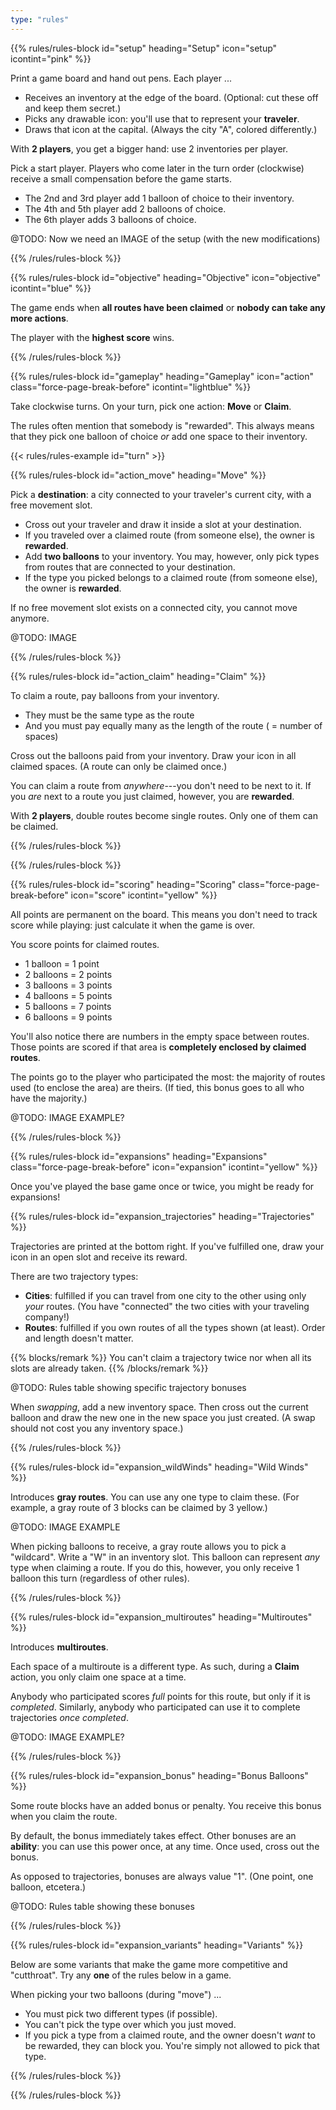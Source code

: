 ```yaml
---
type: "rules"
---
```


{{% rules/rules-block id="setup" heading="Setup" icon="setup" icontint="pink" %}}

Print a game board and hand out pens. Each player ...

* Receives an inventory at the edge of the board. (Optional: cut these off and keep them secret.)
* Picks any drawable icon: you'll use that to represent your **traveler**.
* Draws that icon at the capital. (Always the city "A", colored differently.)

With **2 players**, you get a bigger hand: use 2 inventories per player.

Pick a start player. Players who come later in the turn order (clockwise) receive a small compensation before the game starts.

* The 2nd and 3rd player add 1 balloon of choice to their inventory. 
* The 4th and 5th player add 2 balloons of choice.
* The 6th player adds 3 balloons of choice.

@TODO: Now we need an IMAGE of the setup (with the new modifications)

{{% /rules/rules-block %}}

{{% rules/rules-block id="objective" heading="Objective" icon="objective" icontint="blue" %}}

The game ends when **all routes have been claimed** or **nobody can take any more actions**. 

The player with the **highest score** wins.

{{% /rules/rules-block %}}

{{% rules/rules-block id="gameplay" heading="Gameplay" icon="action" class="force-page-break-before" icontint="lightblue" %}}

Take clockwise turns. On your turn, pick one action: **Move** or **Claim**.

The rules often mention that somebody is "rewarded". This always means that they pick one balloon of choice _or_ add one space to their inventory.

{{< rules/rules-example id="turn" >}}

{{% rules/rules-block id="action_move" heading="Move" %}}

Pick a **destination**: a city connected to your traveler's current city, with a free movement slot. 

* Cross out your traveler and draw it inside a slot at your destination.
* If you traveled over a claimed route (from someone else), the owner is **rewarded**. 
* Add **two balloons** to your inventory. You may, however, only pick types from routes that are connected to your destination.
* If the type you picked belongs to a claimed route (from someone else), the owner is **rewarded**.

If no free movement slot exists on a connected city, you cannot move anymore.

@TODO: IMAGE

{{% /rules/rules-block %}}

{{% rules/rules-block id="action_claim" heading="Claim" %}}

To claim a route, pay balloons from your inventory.

* They must be the same type as the route
* And you must pay equally many as the length of the route ( = number of spaces)

Cross out the balloons paid from your inventory. Draw your icon in all claimed spaces. (A route can only be claimed once.)

You can claim a route from _anywhere_---you don't need to be next to it. If you _are_ next to a route you just claimed, however, you are **rewarded**.

With **2 players**, double routes become single routes. Only one of them can be claimed.

{{% /rules/rules-block %}}

{{% /rules/rules-block %}}

{{% rules/rules-block id="scoring" heading="Scoring" class="force-page-break-before" icon="score" icontint="yellow" %}}

All points are permanent on the board. This means you don't need to track score while playing: just calculate it when the game is over.

You score points for claimed routes.

* 1 balloon = 1 point
* 2 balloons = 2 points
* 3 balloons = 3 points
* 4 balloons = 5 points
* 5 balloons = 7 points
* 6 balloons = 9 points

You'll also notice there are numbers in the empty space between routes. Those points are scored if that area is **completely enclosed by claimed routes**.

The points go to the player who participated the most: the majority of routes used (to enclose the area) are theirs. (If tied, this bonus goes to all who have the majority.)

@TODO: IMAGE EXAMPLE?

{{% /rules/rules-block %}}

{{% rules/rules-block id="expansions" heading="Expansions" class="force-page-break-before" icon="expansion" icontint="yellow" %}}

Once you've played the base game once or twice, you might be ready for expansions!

{{% rules/rules-block id="expansion_trajectories" heading="Trajectories" %}}

Trajectories are printed at the bottom right. If you've fulfilled one, draw your icon in an open slot and receive its reward. 

There are two trajectory types:

* **Cities**: fulfilled if you can travel from one city to the other using only _your_ routes. (You have "connected" the two cities with your traveling company!)
* **Routes**: fulfilled if you own routes of all the types shown (at least). Order and length doesn't matter.

{{% blocks/remark %}}
You can't claim a trajectory twice nor when all its slots are already taken.
{{% /blocks/remark %}}

@TODO: Rules table showing specific trajectory bonuses

When _swapping_, add a new inventory space. Then cross out the current balloon and draw the new one in the new space you just created. (A swap should not cost you any inventory space.)

{{% /rules/rules-block %}}

{{% rules/rules-block id="expansion_wildWinds" heading="Wild Winds" %}}

Introduces **gray routes**. You can use any one type to claim these. (For example, a gray route of 3 blocks can be claimed by 3 yellow.)

@TODO: IMAGE EXAMPLE

When picking balloons to receive, a gray route allows you to pick a "wildcard". Write a "W" in an inventory slot. This balloon can represent _any_ type when claiming a route. If you do this, however, you only receive 1 balloon this turn (regardless of other rules).

{{% /rules/rules-block %}}

{{% rules/rules-block id="expansion_multiroutes" heading="Multiroutes" %}}

Introduces **multiroutes**.

Each space of a multiroute is a different type. As such, during a **Claim** action, you only claim one space at a time. 

Anybody who participated scores _full_ points for this route, but only if it is _completed_. Similarly, anybody who participated can use it to complete trajectories _once completed_.

@TODO: IMAGE EXAMPLE?

{{% /rules/rules-block %}}

{{% rules/rules-block id="expansion_bonus" heading="Bonus Balloons" %}}

Some route blocks have an added bonus or penalty. You receive this bonus when you claim the route.

By default, the bonus immediately takes effect. Other bonuses are an **ability**: you can use this power once, at any time. Once used, cross out the bonus.

As opposed to trajectories, bonuses are always value "1". (One point, one balloon, etcetera.) 

@TODO: Rules table showing these bonuses

{{% /rules/rules-block %}}

{{% rules/rules-block id="expansion_variants" heading="Variants" %}}

Below are some variants that make the game more competitive and "cutthroat". Try any **one** of the rules below in a game.

When picking your two balloons (during "move") ...

* You must pick two different types (if possible).
* You can't pick the type over which you just moved.
* If you pick a type from a claimed route, and the owner doesn't _want_ to be rewarded, they can block you. You're simply not allowed to pick that type.

{{% /rules/rules-block %}}

{{% /rules/rules-block %}}




